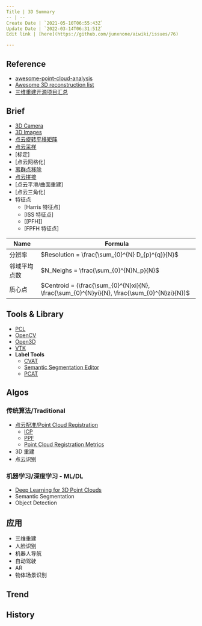 ```yaml
---
Title | 3D Summary
-- | --
Create Date | `2021-05-10T06:55:43Z`
Update Date | `2022-03-14T06:31:51Z`
Edit link | [here](https://github.com/junxnone/aiwiki/issues/76)

---
```

## Reference
- [awesome-point-cloud-analysis](https://github.com/Yochengliu/awesome-point-cloud-analysis)
- [Awesome 3D reconstruction list](https://github.com/openMVG/awesome_3DReconstruction_list)
- [三维重建开源项目汇总](https://zhuanlan.zhihu.com/p/141946874)



## Brief

- [3D Camera](/3D_Camera)
- [3D Images](/3D_Images)
- [点云旋转平移矩阵](/Point_Cloud_Rotation_Matrix)
- [点云采样](/Point_Cloud_Sampling)
- [标定]
- [点云网格化]
- [离群点移除](/离群点移除)
- [点云拼接](/点云拼接)
- [点云平滑/曲面重建]
- [点云三角化]
- 特征点
  - [Harris 特征点]
  - [ISS 特征点]
  - [[PFH]]
  - [FPFH 特征点]

Name | Formula
-- | --
分辨率 | $Resolution =  \frac{\sum_{0}^{N} D_{p}^{q}}{N}$
邻域平均点数 | $N_Neighs = \frac{\sum_{0}^{N}N_p}{N}$
质心点 | $Centroid = (\frac{\sum_{0}^{N}xi}{N}, \frac{\sum_{0}^{N}yi}{N}, \frac{\sum_{0}^{N}zi}{N})$


## Tools & Library
- [PCL](/PCL_Summary)
- [OpenCV](https://github.com/opencv/opencv/tree/master/modules/calib3d)
- [Open3D](https://github.com/intel-isl/Open3D)
- [VTK](https://github.com/Kitware/VTK)
- **Label Tools**
  - [CVAT](https://github.com/openvinotoolkit/cvat) 
  - [Semantic Segmentation Editor](https://github.com/MR-520DAI/semantic-segmentation-editor)
  - [PCAT](https://github.com/halostorm/PCAT_open_source)

## Algos

### 传统算法/Traditional

- [点云配准/Point Cloud Registration](/Point_Cloud_Registration)
  - [ICP](3D_Algos_ICP)
  - [PPF](/3D_Algos_PPF)
  - [Point Cloud Registration Metrics](/Point_Cloud_Registration_Metrics)
- 3D 重建
- 点云识别



### 机器学习/深度学习 - ML/DL
- [Deep Learning for 3D Point Clouds](/Deep_Learning_for_3D_Point_Clouds)
- Semantic Segmentation
- Object Detection



## 应用
- 三维重建
- 人脸识别
- 机器人导航
- 自动驾驶
- AR
- 物体场景识别



## Trend

## History

